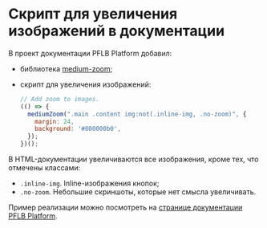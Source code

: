 # Cкрипт для увеличения изображений в документации

В проект документации PFLB Platform добавил:

- библиотека [medium-zoom](https://github.com/francoischalifour/medium-zoom);
- скрипт для увеличения изображений:

	```js
	// Add zoom to images.
	(() => {
	  mediumZoom(".main .content img:not(.inline-img, .no-zoom)", {
	    margin: 24,
	    background: '#000000b0',
	  });
	})();
	```

В HTML-документации увеличиваются все изображения, кроме тех, что отмечены классами:

- `.inline-img`. Inline-изображения кнопок;
- `.no-zoom`. Небольшие скриншоты, которые нет смысла увеличивать.

Пример реализации можно посмотреть на [странице документации PFLB Platform](https://pflb.us/docs/en/test-creation/).

